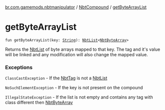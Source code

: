 [br.com.gamemods.nbtmanipulator](../index.md) / [NbtCompound](index.md) / [getByteArrayList](./get-byte-array-list.md)

# getByteArrayList

`fun getByteArrayList(key: `[`String`](https://kotlinlang.org/api/latest/jvm/stdlib/kotlin/-string/index.html)`): `[`NbtList`](../-nbt-list/index.md)`<`[`NbtByteArray`](../-nbt-byte-array/index.md)`>`

Returns the [NbtList](../-nbt-list/index.md) of byte arrays mapped to that key. The tag and it's value will be linked and any modification will
also change the mapped value.

### Exceptions

`ClassCastException` - If the [NbtTag](../-nbt-tag/index.md) is not a [NbtList](../-nbt-list/index.md)

`NoSuchElementException` - If the key is not present on the compound

`IllegalStateException` - If the list is not empty and contains any tag with class different then [NbtByteArray](../-nbt-byte-array/index.md)